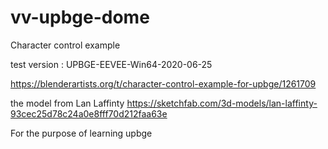 # vv-upbge-dome

Character control example

test version : UPBGE-EEVEE-Win64-2020-06-25

https://blenderartists.org/t/character-control-example-for-upbge/1261709

the model from 
Lan Laffinty
https://sketchfab.com/3d-models/lan-laffinty-93cec25d78c24a0e8fff70d212faa63e

For the purpose of learning upbge

